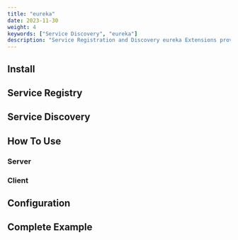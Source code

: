 ```yaml
---
title: "eureka"
date: 2023-11-30
weight: 4
keywords: ["Service Discovery", "eureka"]
description: "Service Registration and Discovery eureka Extensions provided by Kitex."
---
```


## Install

## Service Registry

## Service Discovery

## How To Use

### Server

### Client

## Configuration

## Complete Example
